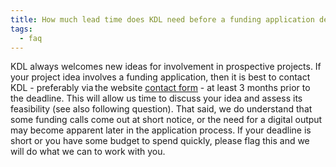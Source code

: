```yaml
---
title: How much lead time does KDL need before a funding application deadline?
tags:
  - faq
---
```


KDL always welcomes new ideas for involvement in prospective projects. If your project idea involves a funding application, then it is best to contact KDL - preferably via the website [contact form](https://forms.clickup.com/26475560/f/t7z18-888/8C8AHFIVVZLW8NTIWA) - at least 3 months prior to the deadline. This will allow us time to discuss your idea and assess its feasibility (see also following question). That said, we do understand that some funding calls come out at short notice, or the need for a digital output may become apparent later in the application process. If your deadline is short or you have some budget to spend quickly, please flag this and we will do what we can to work with you.
